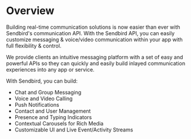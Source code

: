 # Overview

Building real-time communication solutions is now easier than ever with
Sendbird's communication API. With the Sendbird API, you can easily customize
messaging & voice/video communication within your app with full flexibility &
control.

We provide clients an intuitive messaging platform with a set of easy and
powerful APIs so they can quickly and easily build inlayed communication
experiences into any app or service.

With Sendbird, you can build:

- Chat and Group Messaging
- Voice and Video Calling
- Push Notifications
- Contact and User Management
- Presence and Typing Indicators
- Contextual Carousels for Rich Media
- Customizable UI and Live Event/Activity Streams
